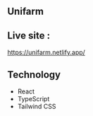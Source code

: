 
## Unifarm

## Live site : 

https://unifarm.netlify.app/
## Technology


- React 
- TypeScript 
- Tailwind CSS



